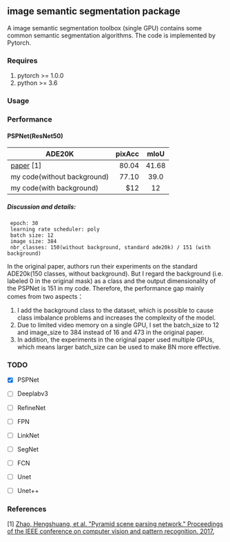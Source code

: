 ## image semantic segmentation package

A image semantic segmentation toolbox (single GPU) contains some common semantic segmentation algorithms. The code is implemented by Pytorch.

### Requires

  1. pytorch >= 1.0.0
  2. python >= 3.6
  
### Usage

### Performance

#### PSPNet(ResNet50)

| ADE20K    |   pixAcc    |    mIoU    |
| -------- | -------:  | :------: |
| [paper](https://github.com/hszhao/PSPNet) [1]  |    80.04   |   41.68  |
| my code(without background)  |   77.10   |  39.0  |
| my code(with background)  |    \$12   |   12   |

##### Discussion and details:
```
 epoch: 30
 learning rate scheduler: poly
 batch size: 12
 image size: 384
 nbr_classes: 150(without background, standard ade20k) / 151 (with background)
```
  In the original paper, authors run their experiments on the standard ADE20k(150 classes, without background). 
  But I regard the background (i.e. labeled 0 in the original mask) as a class and the output dimensionality of the PSPNet is 151 in my code.
  Therefore, the performance gap mainly comes from two aspects：
  1) I add the background class to the dataset, which is possible to cause class imbalance problems and increases the complexity of the model.
  2) Due to limited video memory on a single GPU, I set the batch_size to 12 and image_size to 384 instead of 16 and 473 in the original paper. 
  3) In addition, the experiments in the original paper used multiple GPUs, which means larger batch_size can be used to make BN more effective.
    
### TODO

- [x] PSPNet
- [ ] Deeplabv3
- [ ] RefineNet
- [ ] FPN
- [ ] LinkNet
- [ ] SegNet
- [ ] FCN
- [ ] Unet
- [ ] Unet++


### References
[1] [Zhao, Hengshuang, et al. "Pyramid scene parsing network." Proceedings of the IEEE conference on computer vision and pattern recognition. 2017.](https://arxiv.org/abs/1612.01105)

